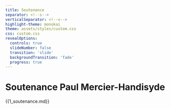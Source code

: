 ```yaml
---
title: Soutenance
separator: <!--s-->
verticalSeparator: <!--v-->
highlight-theme: monokai
theme: assets/styles/custom.css
css: custom.css
revealOptions:
  controls: true
  slideNumber: false
  transition: 'slide'
  backgroundTransition: 'fade'
  progress: true
---
```


# Soutenance Paul Mercier-Handisyde

{{1_soutenance.md}}
